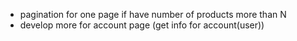 <!-- - product box component must be the same size -->
- pagination for one page if have number of products more than N
- develop more for account page (get info for account(user))

